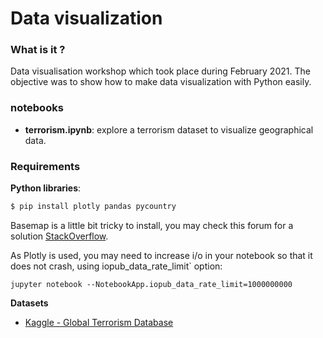 # Data visualization

### What is it ?

Data visualisation workshop which took place during February 2021. The objective was to show how to make data visualization with Python easily.

### notebooks

* **terrorism.ipynb**: explore a terrorism dataset to visualize geographical data.

### Requirements

**Python libraries**:
```bash
$ pip install plotly pandas pycountry
```
Basemap is a little bit tricky to install, you may check this forum for a solution [StackOverflow](https://stackoverflow.com/questions/42299352/installing-basemap-on-mac-python).

As Plotly is used, you may need to increase i/o in your notebook so that it does not crash, using iopub_data_rate_limit` option:
```
jupyter notebook --NotebookApp.iopub_data_rate_limit=1000000000
```

**Datasets**
* [Kaggle - Global Terrorism Database](https://www.kaggle.com/START-UMD/gtd)

